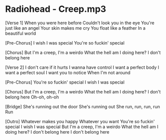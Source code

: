 
# Radiohead - Creep.mp3

[Verse 1]
When you were here before
Couldn't look you in the eye
You're just like an angel
Your skin makes me cry
You float like a feather
In a beautiful world

[Pre-Chorus]
I wish I was special
You're so fuckin' special

[Chorus]
But I'm a creep, I'm a weirdo
What the hell am I doing here?
I don't belong here

[Verse 2]
I don't care if it hurts
I wanna have control
I want a perfect body
I want a perfect soul
I want you to notice
When I'm not around

[Pre-Chorus]
You're so fuckin' special
I wish I was special

[Chorus]
But I'm a creep, I'm a weirdo
What the hell am I doing here?
I don't belong here
Oh-oh, oh-oh

[Bridge]
She's running out the door
She's running out
She run, run, run, run
Run

[Outro]
Whatever makes you happy
Whatever you want
You're so fuckin' special
I wish I was special
But I'm a creep, I'm a weirdo
What the hell am I doing here?
I don't belong here
I don't belong here
